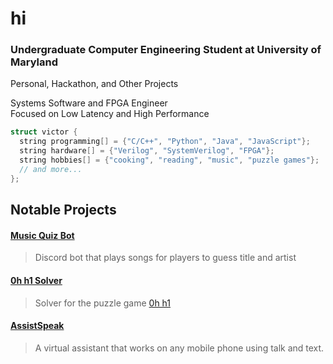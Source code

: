 # hi

### Undergraduate Computer Engineering Student at University of Maryland

Personal, Hackathon, and Other Projects

Systems Software and FPGA Engineer  
Focused on Low Latency and High Performance

```cpp
struct victor {
  string programming[] = {"C/C++", "Python", "Java", "JavaScript"};
  string hardware[] = {"Verilog", "SystemVerilog", "FPGA"};
  string hobbies[] = {"cooking", "reading", "music", "puzzle games"};
  // and more...
};
```

## Notable Projects

#### [Music Quiz Bot](https://github.com/fetf/music-quiz)
> Discord bot that plays songs for players to guess title and artist

#### [0h h1 Solver](https://github.com/notvictorl/0hh1-Solver)  
> Solver for the puzzle game [0h h1](https://0hh1.com)  

#### [AssistSpeak](https://github.com/fetf/AssistSpeak)
> A virtual assistant that works on any mobile phone using talk and text.
